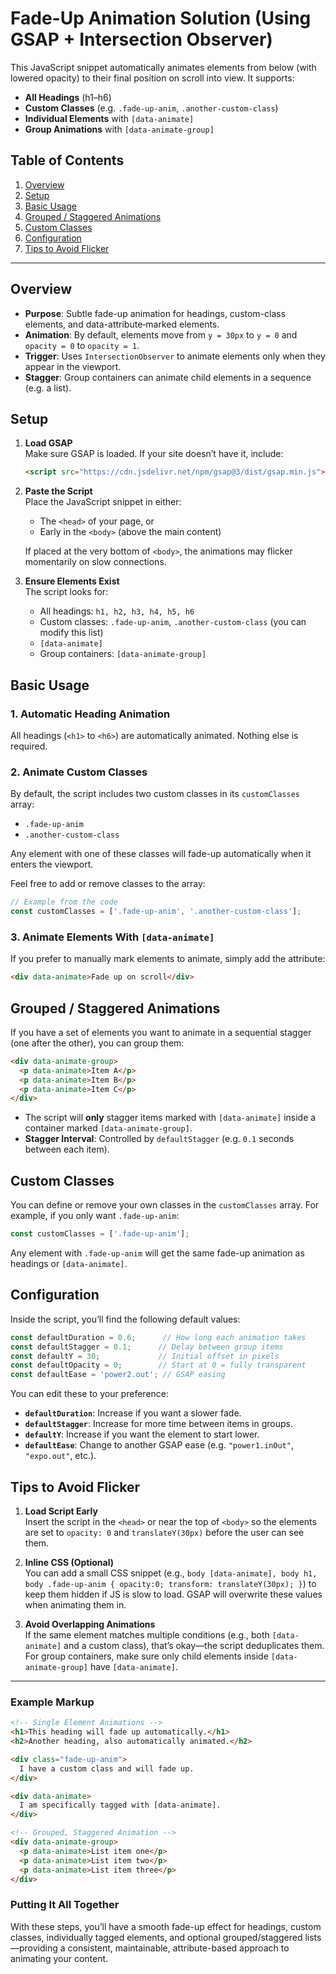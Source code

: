# Fade-Up Animation Solution (Using GSAP + Intersection Observer)

This JavaScript snippet automatically animates elements from below (with lowered opacity) to their final position on scroll into view. It supports:

- **All Headings** (h1–h6)  
- **Custom Classes** (e.g. `.fade-up-anim`, `.another-custom-class`)  
- **Individual Elements** with `[data-animate]`  
- **Group Animations** with `[data-animate-group]`

## Table of Contents

1. [Overview](#overview)  
2. [Setup](#setup)  
3. [Basic Usage](#basic-usage)  
4. [Grouped / Staggered Animations](#grouped--staggered-animations)  
5. [Custom Classes](#custom-classes)  
6. [Configuration](#configuration)  
7. [Tips to Avoid Flicker](#tips-to-avoid-flicker)

---

## Overview

- **Purpose**: Subtle fade-up animation for headings, custom-class elements, and data-attribute‑marked elements.  
- **Animation**: By default, elements move from `y = 30px` to `y = 0` and `opacity = 0` to `opacity = 1`.  
- **Trigger**: Uses `IntersectionObserver` to animate elements only when they appear in the viewport.  
- **Stagger**: Group containers can animate child elements in a sequence (e.g. a list).  

## Setup

1. **Load GSAP**  
   Make sure GSAP is loaded. If your site doesn’t have it, include:
   ```html
   <script src="https://cdn.jsdelivr.net/npm/gsap@3/dist/gsap.min.js"></script>
   ```
2. **Paste the Script**  
   Place the JavaScript snippet in either:
   - The `<head>` of your page, or
   - Early in the `<body>` (above the main content)

   If placed at the very bottom of `<body>`, the animations may flicker momentarily on slow connections.

3. **Ensure Elements Exist**  
   The script looks for:
   - All headings: `h1, h2, h3, h4, h5, h6`
   - Custom classes: `.fade-up-anim`, `.another-custom-class` (you can modify this list)
   - `[data-animate]`
   - Group containers: `[data-animate-group]`

## Basic Usage

### 1. Automatic Heading Animation

All headings (`<h1>` to `<h6>`) are automatically animated. Nothing else is required.

### 2. Animate Custom Classes

By default, the script includes two custom classes in its `customClasses` array:
- `.fade-up-anim`
- `.another-custom-class`

Any element with one of these classes will fade-up automatically when it enters the viewport.

Feel free to add or remove classes to the array:

```js
// Example from the code
const customClasses = ['.fade-up-anim', '.another-custom-class'];
```

### 3. Animate Elements With `[data-animate]`

If you prefer to manually mark elements to animate, simply add the attribute:

```html
<div data-animate>Fade up on scroll</div>
```

## Grouped / Staggered Animations

If you have a set of elements you want to animate in a sequential stagger (one after the other), you can group them:

```html
<div data-animate-group>
  <p data-animate>Item A</p>
  <p data-animate>Item B</p>
  <p data-animate>Item C</p>
</div>
```

- The script will **only** stagger items marked with `[data-animate]` inside a container marked `[data-animate-group]`.
- **Stagger Interval**: Controlled by `defaultStagger` (e.g. `0.1` seconds between each item).

## Custom Classes

You can define or remove your own classes in the `customClasses` array. For example, if you only want `.fade-up-anim`:

```js
const customClasses = ['.fade-up-anim'];
```

Any element with `.fade-up-anim` will get the same fade-up animation as headings or `[data-animate]`.

## Configuration

Inside the script, you’ll find the following default values:

```js
const defaultDuration = 0.6;      // How long each animation takes
const defaultStagger = 0.1;      // Delay between group items
const defaultY = 30;             // Initial offset in pixels
const defaultOpacity = 0;        // Start at 0 = fully transparent
const defaultEase = 'power2.out'; // GSAP easing
```

You can edit these to your preference:

- **`defaultDuration`**: Increase if you want a slower fade.  
- **`defaultStagger`**: Increase for more time between items in groups.  
- **`defaultY`**: Increase if you want the element to start lower.  
- **`defaultEase`**: Change to another GSAP ease (e.g. `"power1.inOut"`, `"expo.out"`, etc.).

## Tips to Avoid Flicker

1. **Load Script Early**  
   Insert the script in the `<head>` or near the top of `<body>` so the elements are set to `opacity: 0` and `translateY(30px)` before the user can see them.

2. **Inline CSS (Optional)**  
   You can add a small CSS snippet (e.g., `body [data-animate], body h1, body .fade-up-anim { opacity:0; transform: translateY(30px); }`) to keep them hidden if JS is slow to load. GSAP will overwrite these values when animating them in.

3. **Avoid Overlapping Animations**  
   If the same element matches multiple conditions (e.g., both `[data-animate]` and a custom class), that’s okay—the script deduplicates them. For group containers, make sure only child elements inside `[data-animate-group]` have `[data-animate]`.

---

### Example Markup

```html
<!-- Single Element Animations -->
<h1>This heading will fade up automatically.</h1>
<h2>Another heading, also automatically animated.</h2>

<div class="fade-up-anim">
  I have a custom class and will fade up.
</div>

<div data-animate>
  I am specifically tagged with [data-animate].
</div>

<!-- Grouped, Staggered Animation -->
<div data-animate-group>
  <p data-animate>List item one</p>
  <p data-animate>List item two</p>
  <p data-animate>List item three</p>
</div>
```

### Putting It All Together

With these steps, you’ll have a smooth fade-up effect for headings, custom classes, individually tagged elements, and optional grouped/staggered lists—providing a consistent, maintainable, attribute-based approach to animating your content.